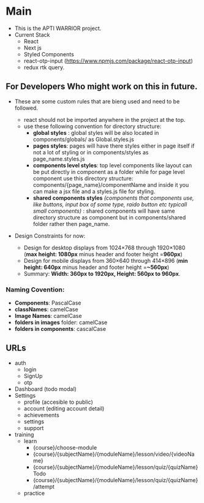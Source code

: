 # Main

- This is the APTI WARRIOR project.
- Current Stack
  - React
  - Next js
  - Styled Components
  - react-otp-input (https://www.npmjs.com/package/react-otp-input)
  - redux rtk query.

## For Developers Who might work on this in future.

- These are some custom rules that are bieng used and need to be followed.
  - react should not be imported anywhere in the project at the top.
  - use these following convention for directory structure:
    - **global styles** : global styles will be also located in components/globals/ as Global.styles.js
    - **pages styles**: pages will have there styles either in page itself if not a lot of styling or in components/styles as page_name.styles.js
    - **components level styles**: top level components like layout can be put directly in component as a folder while for page level component use this directory structure: components/{page_name}/componentName and inside it you can make a jsx file and a styles.js file for styling.
    - **shared components styles** _(components that components use, like buttons, input box of some type, raido button etc typicall small components)_ : shared components will have same directory structure as component but in components/shared folder rather then page_name.

- Design Constraints for now:
  - Design for desktop displays from 1024×768 through 1920×1080 (**max height: 1080px** minus header and footer height =**960px**)
  - Design for mobile displays from 360×640 through 414×896 (**min height: 640px** minus header and footer height =**~560px**)
  - Summary: **Width: 360px to 1920px, Height: 560px to 960px**.

### Naming Covention:

- **Components**: PascalCase
- **classNames**: camelCase
- **Image Names**: camelCase
- **folders in images** folder: camelCase
- **folders in components**: cascalCase

## URLs

- auth
  - login
  - SignUp
  - otp
- Dashboard (todo modal)
- Settings
  - profile (accesible to public)
  - account (editing account detail)
  - achievements
  - settings
  - support
- training 
  - learn 
    - {course}/choose-module
    - {course}/{subjectName}/{moduleName}/lesson/video/{videoName}
    - {course}/{subjectName}/{moduleName}/lesson/quiz/{quizName} Todo
    - {course}/{subjectName}/{moduleName}/lesson/quiz/{quizName}/attempt
  - practice


